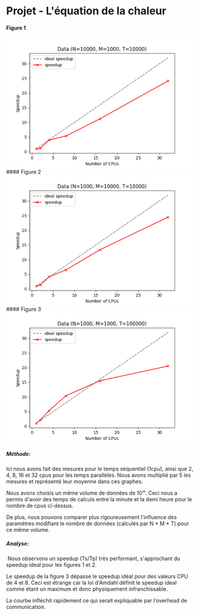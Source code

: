 # Projet - L'équation de la chaleur


#### Figure 1
<img src="figures/Data_N10.png" alt="Alt Text" style="zoom: 80%;" />
#### Figure 2
<img src="figures/Data_M10.png" alt="Alt Text" style="zoom: 80%;" />
#### Figure 3
<img src="figures/Data_T10.png" alt="Alt Text" style="zoom:80%;" />

##### Méthode:

Ici nous avons fait des mesures pour le temps séquentiel (1cpu), ainsi que 2, 4, 8, 16 et 32 cpus pour les temps parallèles. Nous avons multiplié par 5 les mesures et représenté leur moyenne dans ces graphes.

Nous avons choisis un même volume de données de 10¹¹. Ceci nous a permis d'avoir des temps de calculs entre la minute et la demi heure pour le nombre de cpus ci-dessus.

De plus, nous pouvons comparer plus rigoureusement l'influence des paramètres modifiant le nombre de données (calculés par N * M * T) pour ce même volume.

##### Analyse:

​	Nous observons un speedup (Ts/Tp) très performant, s'approchant du speedup ideal pour les figures 1 et 2. 

Le speedup de la figure 3 dépasse le speedup idéal pour des valeurs CPU de 4 et 8. Ceci est étrange car la loi d'Amdahl définit le speedup ideal comme étant un maximum et donc physiquement infranchissable.

La courbe infléchit rapidement ce qui serait expliquable par l'overhead de communication.

